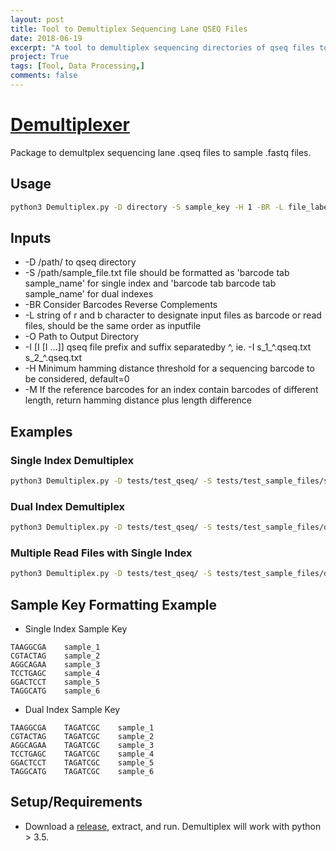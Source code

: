 ```yaml
---
layout: post
title: Tool to Demultiplex Sequencing Lane QSEQ Files
date: 2018-06-19
excerpt: "A tool to demultiplex sequencing directories of qseq files to sample fastq files. The demultplexing tools is highly adaptable and will work with any combination of indices and sequencing reads."
project: True
tags: [Tool, Data Processing,]
comments: false
---
```

# [Demultiplexer](https://github.com/NuttyLogic/Demultiplexer)

Package to demultplex sequencing lane .qseq files to sample .fastq files.  

## Usage

```bash
python3 Demultiplex.py -D directory -S sample_key -H 1 -BR -L file_labels -O output_directory -I input_file_1 input_file_2 ...
```

## Inputs

  - -D            /path/ to qseq directory
  - -S           /path/sample_file.txt file should be formatted as 'barcode
                  tab sample_name' for single index and 'barcode tab barcode
                  tab sample_name' for dual indexes
  - -BR             Consider Barcodes Reverse Complements
  - -L            string of r and b character to designate input files as
                  barcode or read files, should be the same order as inputfile
  - -O            Path to Output Directory
  - -I [I [I ...]]  qseq file prefix and suffix separatedby ^, ie. -I
                  s_1_^.qseq.txt s_2_^.qseq.txt
  - -H             Minimum hamming distance threshold for a sequencing barcode
                  to be considered, default=0
  - -M             If the reference barcodes for an index contain barcodes of
                  different length, return hamming distance plus length difference

## Examples

### Single Index Demultiplex

```bash
python3 Demultiplex.py -D tests/test_qseq/ -S tests/test_sample_files/single_index_test.txt -L rb -O tests/test_output/ -I 1_test.^.qseq.txt.gz 2_test.^.qseq.txt
```
### Dual Index Demultiplex

```bash
python3 Demultiplex.py -D tests/test_qseq/ -S tests/test_sample_files/dual_index_test.txt -L rbbr -O tests/test_output/ -I 1_test.^.qseq.txt.gz 2_test.^.qseq.txt 3_test.^.qseq.txt 4_test.^.qseq.txt
```

### Multiple Read Files with Single Index

```bash
python3 Demultiplex.py -D tests/test_qseq/ -S tests/test_sample_files/dual_index_test.txt -L rbb -O tests/test_output/ -I 1_test.^.qseq.txt.gz 2_test.^.qseq.txt 3_test.^.qseq.txt
```

## Sample Key Formatting Example
- Single Index Sample Key
```
TAAGGCGA	sample_1
CGTACTAG	sample_2
AGGCAGAA	sample_3
TCCTGAGC	sample_4
GGACTCCT	sample_5
TAGGCATG	sample_6
```
- Dual Index Sample Key
```
TAAGGCGA	TAGATCGC	sample_1
CGTACTAG	TAGATCGC	sample_2
AGGCAGAA	TAGATCGC	sample_3
TCCTGAGC	TAGATCGC	sample_4
GGACTCCT	TAGATCGC	sample_5
TAGGCATG	TAGATCGC	sample_6
```
## Setup/Requirements
- Download a [release](https://github.com/NuttyLogic/Demultiplexer/releases), extract, and run. Demultiplex will work with python > 3.5.
